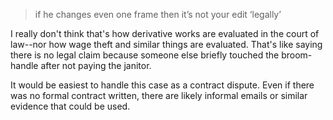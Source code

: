 > if he changes even one frame then it’s not your edit ‘legally’

I really don't think that's how derivative works are evaluated in the court of law--nor how wage theft and similar things are evaluated. That's like saying there is no legal claim because someone else briefly touched the broom-handle after not paying the janitor.

It would be easiest to handle this case as a contract dispute. Even if there was no formal contract written, there are likely informal emails or similar evidence that could be used.

